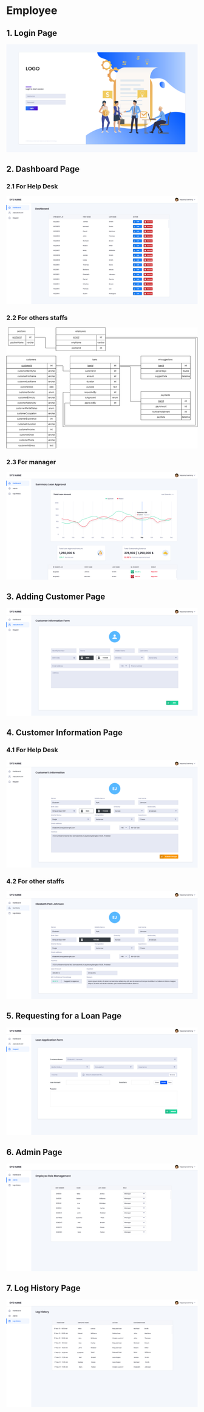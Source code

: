 # Employee

## 1. Login Page

![Login Page for all employees](<../../../../.gitbook/assets/image (12) (1) (1) (1) (1) (1).png>)

## 2. Dashboard Page

### 2.1 For Help Desk

![Dashboard Page for Help Desk](<../../../../.gitbook/assets/image (2).png>)

### 2.2 For others staffs

![Dashboard Page for other staffs](<../../../../.gitbook/assets/image (3) (1) (1) (1).png>)

### 2.3 For manager

![Dashboard Page for manager](<../../../../.gitbook/assets/image (7) (1) (1) (1).png>)

## 3. Adding Customer Page

![Adding Customer Page](<../../../../.gitbook/assets/EMP-Cus inf.png>)

## 4. Customer Information Page

### 4.1 For Help Desk

![Customer Information Page for Help Desk](<../../../../.gitbook/assets/image (4) (1) (1).png>)

### 4.2 For other staffs

![Customer Information Page for other staffs](<../../../../.gitbook/assets/image (5) (1) (1).png>)

## 5. Requesting for a Loan Page

![Requesting for a Loan Page](<../../../../.gitbook/assets/EMP-Request Loan Form.png>)

## 6. Admin Page

![Admin Page](<../../../../.gitbook/assets/image (1) (1).png>)

## 7. Log History Page

![Log History Page](<../../../../.gitbook/assets/image (13) (1) (1) (1) (1).png>)

